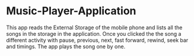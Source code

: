 # Music-Player-Application
This app reads the External Storage of the mobile phone and lists all the songs in the storage in the application. Once you clicked the the song a different activity with pause, previous, next, fast forward, rewind, seek bar and timings. The app plays the song one by one.
